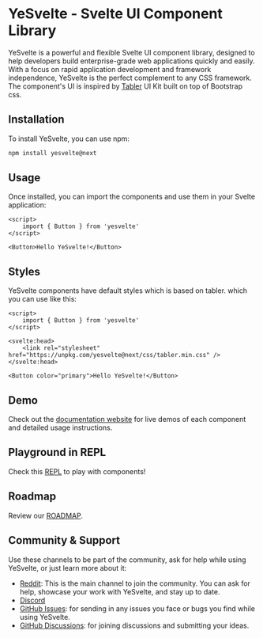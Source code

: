 # YeSvelte - Svelte UI Component Library

YeSvelte is a powerful and flexible Svelte UI component library, designed to help developers build enterprise-grade web applications quickly and easily. With a focus on rapid application development and framework independence, YeSvelte is the perfect complement to any CSS framework. The component's UI is inspired by [Tabler](https://tabler.github.io/) UI Kit built on top of Bootstrap css.

## Installation

To install YeSvelte, you can use npm:

```bash
npm install yesvelte@next
```

## Usage

Once installed, you can import the components and use them in your Svelte application:

```svelte
<script>
	import { Button } from 'yesvelte'
</script>

<Button>Hello YeSvelte!</Button>
```

## Styles

YeSvelte components have default styles which is based on tabler. which you can use like this:

```svelte
<script>
	import { Button } from 'yesvelte'
</script>

<svelte:head>
	<link rel="stylesheet" href="https://unpkg.com/yesvelte@next/css/tabler.min.css" />
</svelte:head>

<Button color="primary">Hello YeSvelte!</Button>
```

## Demo

Check out the [documentation website](https://www.yesvelte.com) for live demos of each component and detailed usage instructions.

## Playground in REPL

Check this [REPL](https://svelte.dev/repl/a26156e5cb1143d0bed393b2d1d3e754?version=3.55.1) to play with components!

## Roadmap

Review our [ROADMAP](https://github.com/yesvelte/yesvelte/blob/dev/ROADMAP.md/).

## Community & Support

Use these channels to be part of the community, ask for help while using YeSvelte, or just learn more about it:

- [Reddit](https://www.reddit.com/r/yesvelte): This is the main channel to join the community. You can ask for help, showcase your work with YeSvelte, and stay up to date.
- [Discord](https://discord.gg/QkeQnNEQ7)
- [GitHub Issues](https://github.com/yesvelte/yesvelte/issues): for sending in any issues you face or bugs you find while using YeSvelte.
- [GitHub Discussions](https://github.com/yesvelte/yesvelte/discussions): for joining discussions and submitting your ideas.
